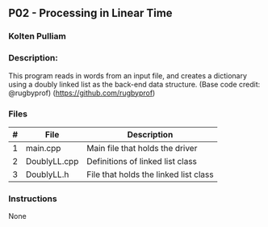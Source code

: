 ## P02 - Processing in Linear Time
### Kolten Pulliam
### Description:

This program reads in words from an input file, and creates a 
dictionary using a doubly linked list as the back-end data 
structure.
(Base code credit: @rugbyprof)
(https://github.com/rugbyprof)

### Files

|   #   | File         | Description                           |
| :---: | ------------ | ------------------------------------- |
|   1   | main.cpp     | Main file that holds the driver       |
|   2   | DoublyLL.cpp | Definitions of linked list class      |
|   3   | DoublyLL.h   | File that holds the linked list class |

### Instructions

None
